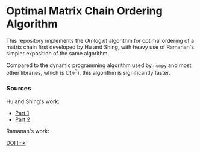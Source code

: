 # Optimal Matrix Chain Ordering Algorithm

This repository implements the $O(n \log n)$ algorithm for optimal
ordering of a matrix chain first developed by Hu and Shing, with heavy
use of Ramanan's simpler exposition of the same algorithm. 

Compared to the dynamic programming algorithm used by `numpy` and most
other libraries, which is $O(n^3)$, this algorithm is significantly
faster.

### Sources
Hu and Shing's work:

 - [Part 1](https://cse.hkust.edu.hk/mjg_lib/bibs/DPSu/DPSu.Files/0211028.pdf)
 - [Part 2](https://cse.hkust.edu.hk/mjg_lib/bibs/DPSu/DPSu.Files/0213017.pdf)
 
Ramanan's work:

[DOI link](https://epubs.siam.org/doi/10.1137/S0097539790190077)